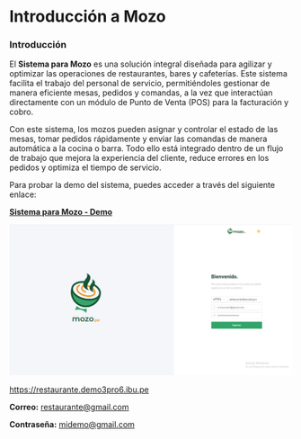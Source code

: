 # Introducción a Mozo

### Introducción

El **Sistema para Mozo** es una solución integral diseñada para agilizar y optimizar las operaciones de restaurantes, bares y cafeterías. Este sistema facilita el trabajo del personal de servicio, permitiéndoles gestionar de manera eficiente mesas, pedidos y comandas, a la vez que interactúan directamente con un módulo de Punto de Venta (POS) para la facturación y cobro.

Con este sistema, los mozos pueden asignar y controlar el estado de las mesas, tomar pedidos rápidamente y enviar las comandas de manera automática a la cocina o barra. Todo ello está integrado dentro de un flujo de trabajo que mejora la experiencia del cliente, reduce errores en los pedidos y optimiza el tiempo de servicio.

Para probar la demo del sistema, puedes acceder a través del siguiente enlace:


**[Sistema para Mozo - Demo](https://mozo.pe/app)**  

![alt text](img/mozo1.jpg)

https://restaurante.demo3pro6.ibu.pe

**Correo:** restaurante@gmail.com 

**Contraseña:** midemo@gmail.com
